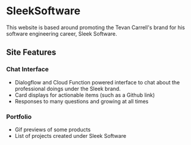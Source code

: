 # SleekSoftware

This website is based around promoting the Tevan Carrell's brand for his software engineering career, Sleek Software.

## Site Features

### Chat Interface

- Dialogflow and Cloud Function powered interface to chat about the professional doings under the Sleek brand.
- Card displays for actionable items (such as a Github link)
- Responses to many questions and growing at all times

### Portfolio

- Gif previews of some products
- List of projects created under Sleek Software
